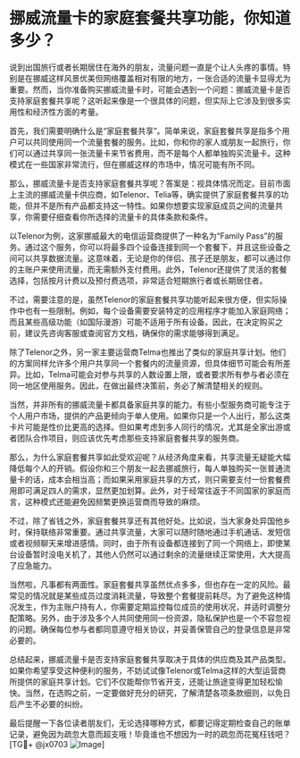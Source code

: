 # 挪威流量卡的家庭套餐共享功能，你知道多少？

说到出国旅行或者长期居住在海外的朋友，流量问题一直是个让人头疼的事情。特别是在挪威这样风景优美但网络覆盖相对有限的地方，一张合适的流量卡显得尤为重要。然而，当你准备购买挪威流量卡时，可能会遇到一个问题：挪威流量卡是否支持家庭套餐共享呢？这听起来像是一个很具体的问题，但实际上它涉及到很多实用性和经济性方面的考量。

首先，我们需要明确什么是“家庭套餐共享”。简单来说，家庭套餐共享是指多个用户可以共同使用同一个流量套餐的服务。比如，你和你的家人或朋友一起旅行，你们可以通过共享同一张流量卡来节省费用，而不是每个人都单独购买流量卡。这种模式在一些国家非常流行，但在挪威这样的市场中，情况可能有所不同。

那么，挪威流量卡是否支持家庭套餐共享呢？答案是：视具体情况而定。目前市面上主流的挪威流量卡供应商，如Telenor、Telia等，确实提供了家庭套餐共享的功能，但并不是所有产品都支持这一特性。如果你想要实现家庭成员之间的流量共享，你需要仔细查看你所选择的流量卡的具体条款和条件。

以Telenor为例，这家挪威最大的电信运营商提供了一种名为“Family Pass”的服务。通过这个服务，你可以将最多四个设备连接到同一个套餐下，并且这些设备之间可以共享数据流量。这意味着，无论是你的伴侣、孩子还是朋友，都可以通过你的主账户来使用流量，而无需额外支付费用。此外，Telenor还提供了灵活的套餐选择，包括按月计费以及预付费选项，非常适合短期旅行者或长期居住者。

不过，需要注意的是，虽然Telenor的家庭套餐共享功能听起来很方便，但实际操作中也有一些限制。例如，每个设备需要安装特定的应用程序才能加入家庭网络；而且某些高级功能（如国际漫游）可能不适用于所有设备。因此，在决定购买之前，建议先咨询客服或查阅官方文档，确保你的需求能够得到满足。

除了Telenor之外，另一家主要运营商Telma也推出了类似的家庭共享计划。他们的方案同样允许多个用户共享同一个套餐内的流量资源，但具体细节可能会有所差异。比如，Telma可能会对参与共享的人数设置上限，或者要求所有参与者必须在同一地区使用服务。因此，在做出最终决策前，务必了解清楚相关的规则。

当然，并非所有的挪威流量卡都具备家庭共享的能力。有些小型服务商可能专注于个人用户市场，提供的产品更倾向于单人使用。如果你只是一个人出行，那么这类卡片可能是性价比更高的选择。但如果考虑到多人同行的情况，尤其是全家出游或者团队合作项目，则应该优先考虑那些支持家庭套餐共享的服务商。

那么，为什么家庭套餐共享如此受欢迎呢？从经济角度来看，共享流量无疑能大幅降低每个人的开销。假设你和三个朋友一起去挪威旅行，每人单独购买一张普通流量卡的话，成本会相当高；而如果采用家庭共享的方式，则只需要支付一份套餐费用即可满足四人的需求，显然更加划算。此外，对于经常往返于不同国家的家庭而言，这种模式还能避免因频繁更换运营商而导致的麻烦。

不过，除了省钱之外，家庭套餐共享还有其他好处。比如说，当大家身处异国他乡时，保持联络非常重要。通过共享流量，大家可以随时随地通过手机通话、发短信或者视频聊天来增进感情。同时，由于所有设备都连接到了同一个网络上，即使某台设备暂时没电关机了，其他人仍然可以通过剩余的流量继续正常使用，大大提高了应急能力。

当然啦，凡事都有两面性。家庭套餐共享虽然优点多多，但也存在一定的风险。最常见的情况就是某些成员过度消耗流量，导致整个套餐提前耗尽。为了避免这种情况发生，作为主账户持有人，你需要定期监控每位成员的使用状况，并适时调整分配策略。另外，由于涉及多个人共同使用同一份资源，隐私保护也是一个不容忽视的问题。确保每位参与者都同意遵守相关协议，并妥善保管自己的登录信息是非常必要的。

总结起来，挪威流量卡是否支持家庭套餐共享取决于具体的供应商及其产品类型。如果你希望享受这种便利的服务，不妨试试像Telenor或Telma这样的大型运营商所提供的家庭共享计划。它们不仅能帮你节省开支，还能让旅途变得更加轻松愉快。当然，在选购之前，一定要做好充分的研究，了解清楚各项条款细则，以免日后产生不必要的纠纷。

最后提醒一下各位读者朋友们，无论选择哪种方式，都要记得定期检查自己的账单记录，避免因为疏忽大意而超支哦！毕竟谁也不想因为一时的疏忽而花冤枉钱吧？[TG💪+ @jx0703 ![Image](https://github.com/user-attachments/assets/dbca1d08-cadb-493c-b0ec-ad6f7a83f270)]